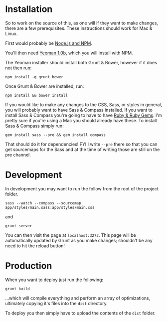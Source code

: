 Installation
============

So to work on the source of this, as one will if they want to make changes, there are a few prerequisites.  These instructions should work for Mac & Linux.

First would probably be [Node.js and NPM](http://nodejs.org/download/).

You'll then need [Yeoman 1.0b](http://yeoman.io/), which you will install with NPM.

The Yeoman installer should install both Grunt & Bower, however if it does not then run:

	npm install -g grunt bower

Once Grunt & Bower are installed, run:

	npm install && bower install

If you would like to make any changes to the CSS, Sass, or styles in general, you will probably want to have Sass & Compass installed.  If you want to install Sass & Compass you're going to have to have [Ruby & Ruby Gems](http://www.ruby-lang.org/en/downloads/).  I'm pretty sure if you're using a Mac you should already have these.  To install Sass & Compass simply run:

	gem install sass --pre && gem install compass

That should do it for dependencies!  FYI I write `--pre` there so that you can get sourcemaps for the Sass and at the time of writing those are still on the pre channel.

Development
===========

In development you may want to run the follow from the root of the project folder.

	sass --watch --compass --sourcemap app/styles/main.sass:app/styles/main.css

and

	grunt server

You can then visit the page at `localhost:3272`.  This page will be automatically updated by Grunt as you make changes; shouldn't be any need to hit the reload button!

Production
==========

When you want to deploy just run the following:

	grunt build

…which will compile everything and perform an array of optimizations, ultimately copying it's files into the `dist` directory.

To deploy you then simply have to upload the contents of the `dist` folder.
